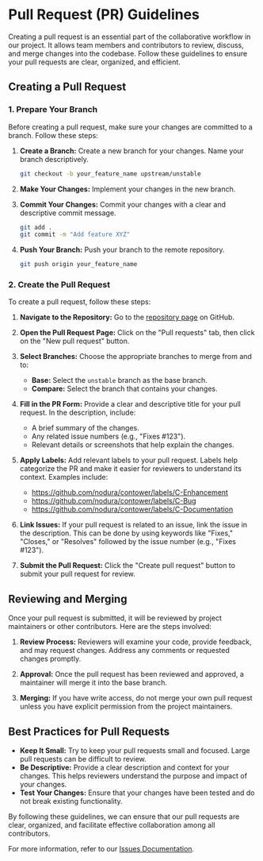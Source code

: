 # Pull Request (PR) Guidelines

Creating a pull request is an essential part of the collaborative workflow in our project. It allows team members and contributors to review, discuss, and merge changes into the codebase. Follow these guidelines to ensure your pull requests are clear, organized, and efficient.

## Creating a Pull Request

### 1. Prepare Your Branch

Before creating a pull request, make sure your changes are committed to a branch. Follow these steps:

1. **Create a Branch:** Create a new branch for your changes. Name your branch descriptively.
    ```bash
    git checkout -b your_feature_name upstream/unstable
    ```
2. **Make Your Changes:** Implement your changes in the new branch.

3. **Commit Your Changes:** Commit your changes with a clear and descriptive commit message.
    ```bash
    git add .
    git commit -m "Add feature XYZ"
    ```
4. **Push Your Branch:** Push your branch to the remote repository.
    ```bash
    git push origin your_feature_name
    ```

### 2. Create the Pull Request

To create a pull request, follow these steps:

1. **Navigate to the Repository:** Go to the [repository page](https://github.com/nodura/contower) on GitHub.

2. **Open the Pull Request Page:** Click on the "Pull requests" tab, then click on the "New pull request" button.

3. **Select Branches:** Choose the appropriate branches to merge from and to:

    - **Base:** Select the `unstable` branch as the base branch.
    - **Compare:** Select the branch that contains your changes.

4. **Fill in the PR Form:** Provide a clear and descriptive title for your pull request. In the description, include:

    - A brief summary of the changes.
    - Any related issue numbers (e.g., "Fixes #123").
    - Relevant details or screenshots that help explain the changes.

5. **Apply Labels:** Add relevant labels to your pull request. Labels help categorize the PR and make it easier for reviewers to understand its context. Examples include:

    - https://github.com/nodura/contower/labels/C-Enhancement
    - https://github.com/nodura/contower/labels/C-Bug
    - https://github.com/nodura/contower/labels/C-Documentation

6. **Link Issues:** If your pull request is related to an issue, link the issue in the description. This can be done by using keywords like "Fixes," "Closes," or "Resolves" followed by the issue number (e.g., "Fixes #123").

7. **Submit the Pull Request:** Click the "Create pull request" button to submit your pull request for review.

## Reviewing and Merging

Once your pull request is submitted, it will be reviewed by project maintainers or other contributors. Here are the steps involved:

1. **Review Process:** Reviewers will examine your code, provide feedback, and may request changes. Address any comments or requested changes promptly.

2. **Approval:** Once the pull request has been reviewed and approved, a maintainer will merge it into the base branch.

3. **Merging:** If you have write access, do not merge your own pull request unless you have explicit permission from the project maintainers.

## Best Practices for Pull Requests

-   **Keep It Small:** Try to keep your pull requests small and focused. Large pull requests can be difficult to review.
-   **Be Descriptive:** Provide a clear description and context for your changes. This helps reviewers understand the purpose and impact of your changes.
-   **Test Your Changes:** Ensure that your changes have been tested and do not break existing functionality.

By following these guidelines, we can ensure that our pull requests are clear, organized, and facilitate effective collaboration among all contributors.

For more information, refer to our [Issues Documentation](./issues.md).
